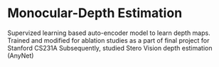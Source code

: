 # Monocular-Depth Estimation

Supervized learning based auto-encoder model to learn depth maps. 
Trained and modified for ablation studies as a part of final project for Stanford CS231A 
Subsequently, studied Stero Vision depth estimation (AnyNet)
